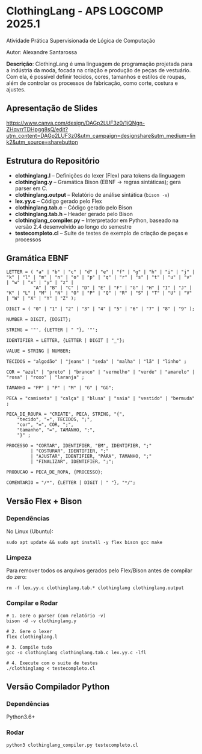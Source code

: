 # ClothingLang - APS LOGCOMP 2025.1

Atividade Prática Supervisionada de Lógica de Computação

Autor: Alexandre Santarossa


**Descrição**: ClothingLang é uma linguagem de programação projetada para a indústria da moda, focada na criação e produção de peças de vestuário. Com ela, é possível definir tecidos, cores, tamanhos e estilos de roupas, além de controlar os processos de fabricação, como corte, costura e ajustes.

## Apresentação de Slides
https://www.canva.com/design/DAGp2LUF3z0/1jQNgn-ZHqvrrTDHpgg8sQ/edit?utm_content=DAGp2LUF3z0&utm_campaign=designshare&utm_medium=link2&utm_source=sharebutton

## Estrutura do Repositório
- **clothinglang.l**           – Definições do lexer (Flex) para tokens da linguagem
- **clothinglang.y**           – Gramática Bison (EBNF → regras sintáticas); gera parser em C.
- **clothinglang.output**      – Relatório de análise sintática (`bison -v`)  
- **lex.yy.c**                 – Código gerado pelo Flex  
- **clothinglang.tab.c**       – Código gerado pelo Bison  
- **clothinglang.tab.h**       – Header gerado pelo Bison  
- **clothinglang_compiler.py** – Interpretador em Python, baseado na versão 2.4 desenvolvido ao longo do semestre
- **testecompleto.cl**         – Suíte de testes de exemplo de criação de peças e processos

## Gramática EBNF
```
LETTER = ( "a" | "b" | "c" | "d" | "e" | "f" | "g" | "h" | "i" | "j" | "k" | "l" | "m" | "n" | "o" | "p" | "q" | "r" | "s" | "t" | "u" | "v" | "w" | "x" | "y" | "z" |
          "A" | "B" | "C" | "D" | "E" | "F" | "G" | "H" | "I" | "J" | "K" | "L" | "M" | "N" | "O" | "P" | "Q" | "R" | "S" | "T" | "U" | "V" | "W" | "X" | "Y" | "Z" );

DIGIT = ( "0" | "1" | "2" | "3" | "4" | "5" | "6" | "7" | "8" | "9" );

NUMBER = DIGIT, {DIGIT};

STRING = '"', {LETTER | " "}, '"';

IDENTIFIER = LETTER, {LETTER | DIGIT | "_"};  

VALUE = STRING | NUMBER;

TECIDOS = "algodão" | "jeans" | "seda" | "malha" | "lã" | "linho" ;

COR = "azul" | "preto" | "branco" | "vermelho" | "verde" | "amarelo" | "rosa" | "roxo" | "laranja" ;

TAMANHO = "PP" | "P" | "M" | "G" | "GG";

PECA = "camiseta" | "calça" | "blusa" | "saia" | "vestido" | "bermuda" ;

PECA_DE_ROUPA = "CREATE", PECA, STRING, "{", 
    "tecido", "=", TECIDOS, ";", 
    "cor", "=", COR, ";", 
    "tamanho", "=", TAMANHO, ";", 
    "}" ;

PROCESSO = "CORTAR", IDENTIFIER, "EM", IDENTIFIER, ";"
         | "COSTURAR", IDENTIFIER, ";"
         | "AJUSTAR", IDENTIFIER, "PARA", TAMANHO, ";"
         | "FINALIZAR", IDENTIFIER, ";";

PRODUCAO = PECA_DE_ROPA, {PROCESSO};

COMENTARIO = "/*", {LETTER | DIGIT | " "}, "*/";
```
## Versão Flex + Bison
### Dependências
No Linux (Ubuntu):
```
sudo apt update && sudo apt install -y flex bison gcc make
```
### Limpeza
Para remover todos os arquivos gerados pelo Flex/Bison antes de compilar do zero:
```
rm -f lex.yy.c clothinglang.tab.* clothinglang clothinglang.output
```
### Compilar e Rodar
```
# 1. Gere o parser (com relatório -v)
bison -d -v clothinglang.y

# 2. Gere o lexer
flex clothinglang.l

# 3. Compile tudo
gcc -o clothinglang clothinglang.tab.c lex.yy.c -lfl

# 4. Execute com o suite de testes
./clothinglang < testecompleto.cl
```
## Versão Compilador Python
### Dependências
Python3.6+
### Rodar
```
python3 clothinglang_compiler.py testecompleto.cl
```
